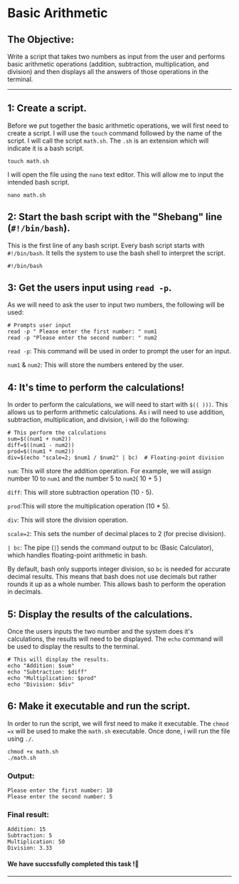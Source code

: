 # Basic Arithmetic

## The Objective: 
Write a script that takes two numbers as input from the user and performs basic arithmetic operations (addition, subtraction, multiplication, and division) and then displays all the answers of those operations in the terminal. 

---

## 1: Create a script.
Before we put together the basic arithmetic operations, we will first need to create a script. I will use the `touch` command followed by the name of the script. I will call the script `math.sh`. The `.sh` is an extension which will indicate it is a bash script.
```
touch math.sh
```
I will open the file using the `nano` text editor. This will allow me to input the intended bash script.
```
nano math.sh
```

## 2: Start the bash script with the "Shebang" line (`#!/bin/bash`).
This is the first line of any bash script. Every bash script starts with `#!/bin/bash`. It tells the system to use the bash shell to interpret the script. 
```
#!/bin/bash
```

## 3: Get the users input using `read -p`.
As we will need to ask the user to input two numbers, the following will be used:

```
# Prompts user input
read -p " Please enter the first number: " num1
read -p "Please enter the second number: " num2
```
`read -p`: This command will be used in order to prompt the user for an input.

`num1` & `num2`: This will store the numbers entered by the user.


## 4: It's time to perform the calculations!
In order to perform the calculations, we will need to start with `$(( )))`. This allows us to perform arithmetic calculations. As i will need to use addition, subtraction, multiplication, and division, i will do the following:

```
# This perform the calculations
sum=$((num1 + num2))
diff=$((num1 - num2))
prod=$((num1 * num2))
div=$(echo "scale=2; $num1 / $num2" | bc)  # Floating-point division

```
`sum`: This will store the addition operation. For example, we will assign number 10 to `num1` and the number 5 to `num2`( 10 + 5 )

`diff`: This will store subtraction operation (10 - 5). 

`prod`:This will store the multiplication operation (10 * 5).

`div`: This will store the division operation.

`scale=2`: This sets the number of decimal places to 2 (for precise division).

`| bc`: The pipe (`|`) sends the command output to bc (Basic Calculator), which handles floating-point arithmetic in bash. 


By default, bash only supports integer division, so `bc` is needed for accurate decimal results. This means that bash does not use decimals but rather rounds it up as a whole number. This allows bash to perform the operation in decimals.  


## 5: Display the results of the calculations.
Once the users inputs the two number and the system does it's calculations, the results will need to be displayed. The `echo` command will be used to display the results to the terminal.
```
# This will display the results.
echo "Addition: $sum"
echo "Subtraction: $diff"
echo "Multiplication: $prod"
echo "Division: $div"
```

## 6: Make it executable and run the script.
In order to run the script, we will first need to make it executable. The `chmod =x` will be used to make the `math.sh` executable. Once done, i will run the file using `./`.
```
chmod +x math.sh
./math.sh
```
### Output:
```
Please enter the first number: 10
Please enter the second number: 5
```

### Final result:
```
Addition: 15
Subtraction: 5
Multiplication: 50
Division: 3.33
```

#### We have succssfully completed this task !🚀

---
